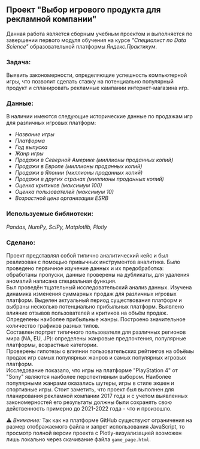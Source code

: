 ## Проект "Выбор игрового продукта для рекламной компании"
Данная работа является сборным учебным проектом и выполняется по завершении первого модуля обучения на курсе _"Специалист по Data Science"_ образовательной платформы _Яндекс.Практикум_.  
 
### Задача:
Выявить закономерности, определяющие успешность компьютерной игры, что позволит сделать ставку на потенциально популярный продукт и спланировать рекламные кампании  интернет-магазина игр.
### Данные:
В наличии имеются следующие исторические данные по продажам игр для различных игровых платформ:  
- _Название игры_
- _Платформа_
- _Год выпуска_
- _Жанр игры_
- _Продажи в Северной Америке (миллионы проданных копий)_
- _Продажи в Европе (миллионы проданных копий)_
- _Продажи в Японии (миллионы проданных копий)_
- _Продажи в других странах (миллионы проданных копий)_
- _Оценка критиков (максимум 100)_
- _Оценка пользователей (максимум 10)_
- _Возрастной ценз организации ESRB_
### Используемые библиотеки:
*Pandas, NumPy, SciPy, Matplotlib, Plotly*
### Сделано:
Проект представлял собой типично аналитический кейс и был реализован с помощью привычных инструментов аналитика. Было проведено первичное изучение данных и их предобработка: обработаны пропуски, данные проверены на дубликаты, для удаления аномалий написана специальная функция.  
Был проведён тщательный исследовательский анализ данных. Изучена динамика изменения суммарных продаж для различных игровых платформ. Выделен актуальный период существования платформ и выбраны несколько потенциально прибыльных платформ. Выявлено влияние отзывов пользователей и критиков на объём продаж. Определены наиболее прибыльные жанры. Построено значительное количество графиков разных типов.  
Составлен портрет типичного пользователя для различных регионов мира (NA, EU, JP): определены жанровые предпочтения, популярные платформы, возрастные категории.  
Проверены гипотезы о влиянии пользовательских рейтингов на объёмы продаж игр самых популярных жанров и самых популярных игровых платформ.  
Исследование показало, что игры на платформе "PlayStation 4" от "Sony" являются наиболее перспективным выбором. Наиболее популярными жанрами оказались шутеры, игры в стиле экшен и спортивные игры. Стоит заметить, что проект был выполнен для планирования рекламной компании 2017 года и с учетом выявленных закономерностей его результаты должны были сохранять свою действенность примерно до 2021-2022 года - что и произошло.

⚠ _Внимание:_ Так как на платформе GitHub существуют ограничения на размер отображаемого файла и запрет использования JavaScript, то просмотр полной версии проекта с Plotly-визуализацией возможен лишь локально через скачивание файла `game_page.html`.
